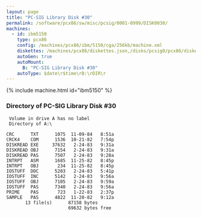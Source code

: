 ```yaml
---
layout: page
title: "PC-SIG Library Disk #30"
permalink: /software/pcx86/sw/misc/pcsig/0001-0999/DISK0030/
machines:
  - id: ibm5150
    type: pcx86
    config: /machines/pcx86/ibm/5150/cga/256kb/machine.xml
    diskettes: /machines/pcx86/diskettes.json,/disks/pcsig0/pcx86/diskettes.json
    autoGen: true
    autoMount:
      B: "PC-SIG Library Disk #30"
    autoType: $date\r$time\rB:\rDIR\r
---
```


{% include machine.html id="ibm5150" %}

### Directory of PC-SIG Library Disk #30

     Volume in drive A has no label
     Directory of A:\

    CRC      TXT      1075  11-09-84   8:51a
    CRCK4    COM      1536  10-21-82   7:54p
    DISKREAD EXE     37632   2-24-83   9:31a
    DISKREAD OBJ      7154   2-24-83   9:31a
    DISKREAD PAS      7507   2-24-83   9:28a
    INTRPT   ASM      1685  11-25-82   8:45p
    INTRPT   OBJ       234  11-25-82   8:45p
    IOSTUFF  DOC      5203   2-24-83   5:41p
    IOSTUFF  INC      5142   2-24-83   9:56a
    IOSTUFF  OBJ      7105   2-24-83   9:59a
    IOSTUFF  PAS      7340   2-24-83   9:56a
    PRIME    PAS       723   1-22-83   2:37p
    SAMPLE   PAS      4822  11-20-82   9:12a
           13 file(s)      87158 bytes
                           69632 bytes free
